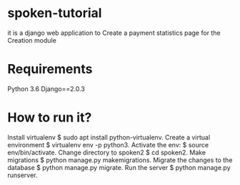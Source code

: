 # spoken-tutorial
it is a django web application
to Create a payment statistics page for the Creation module 
# Requirements
Python 3.6
Django==2.0.3
# How to run it?
Install virtualenv $ sudo apt install python-virtualenv.
Create a virtual environment $ virtualenv env -p python3.
Activate the env: $ source env/bin/activate.
Change directory to spoken2 $ cd spoken2.
Make migrations $ python manage.py makemigrations.
Migrate the changes to the database $ python manage.py migrate.
Run the server $ python manage.py runserver.
